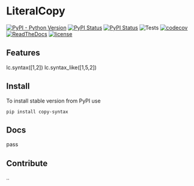 # LiteralCopy

[![PyPI - Python Version](https://img.shields.io/pypi/pyversions/copy-syntax)](https://pypi.org/project/copy-syntax/)
[![PyPI Status](https://badge.fury.io/py/copy-syntax.svg)](https://badge.fury.io/py/copy-syntax)
[![PyPI Status](https://pepy.tech/badge/copy-syntax)](https://pepy.tech/project/copy-syntax)
![Tests](https://github.com/cemde/LiteralCopy/actions/workflows/tests.yml/badge.svg)
[![codecov](https://codecov.io/gh/cemde/copy-syntax/branch/main/graph/badge.svg)](https://codecov.io/gh/cemde/copy-syntax)
[![ReadTheDocs](https://readthedocs.org/projects/copysyntax/badge/?version=stable)](https://copysyntax.readthedocs.io/en/stable/)
[![license](https://img.shields.io/badge/License-GNU%2GPL%23-blue.svg)](https://github.com/cemde/CopySyntax/blob/master/LICENSE)

## Features

lc.syntax([1,2])
lc.syntax_like([1,5,2])

## Install

To install stable version from PyPI use

```
pip install copy-syntax
```

## Docs

pass

## Contribute

..
